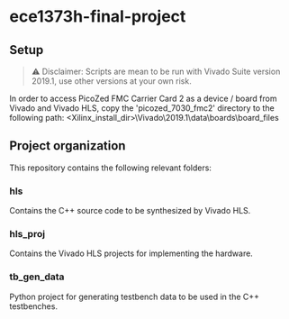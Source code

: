 # ece1373h-final-project

## Setup

> :warning: Disclaimer: Scripts are mean to be run with Vivado Suite version 2019.1, use other versions at your own risk.

In order to access PicoZed FMC Carrier Card 2 as a device / board from Vivado and Vivado HLS, 
copy the 'picozed_7030_fmc2' directory to the following path:
<Xilinx_install_dir>\Vivado\2019.1\data\boards\board_files

## Project organization

This repository contains the following relevant folders:

### hls

Contains the C++ source code to be synthesized by Vivado HLS.

### hls_proj

Contains the Vivado HLS projects for implementing the hardware.

### tb_gen_data

Python project for generating testbench data to be used in the C++ testbenches.
